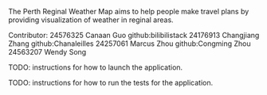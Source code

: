 The Perth Reginal Weather Map aims to help people make travel plans by providing visualization of weather in reginal areas.


Contributor:
24576325 Canaan Guo github:bilibilistack
24176913 Changjiang Zhang  github:Chanaleilles
24257061 Marcus Zhou github:Congming Zhou
24563207 Wendy Song

TODO:
instructions for how to launch the application.

TODO:
instructions for how to run the tests for the application.
